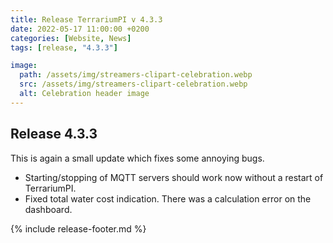 ```yaml
---
title: Release TerrariumPI v 4.3.3
date: 2022-05-17 11:00:00 +0200
categories: [Website, News]
tags: [release, "4.3.3"]

image:
  path: /assets/img/streamers-clipart-celebration.webp
  src: /assets/img/streamers-clipart-celebration.webp
  alt: Celebration header image
---
```


## Release 4.3.3

This is again a small update which fixes some annoying bugs.

- Starting/stopping of MQTT servers should work now without a restart of TerrariumPI.
- Fixed total water cost indication. There was a calculation error on the dashboard.

{% include release-footer.md %}
